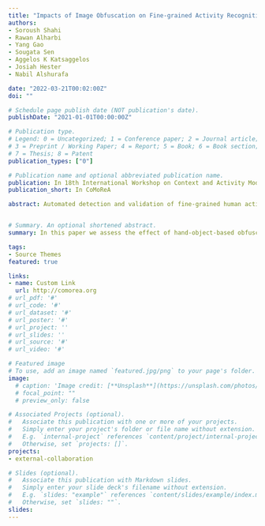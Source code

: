 ```yaml
---
title: "Impacts of Image Obfuscation on Fine-grained Activity Recognition in Egocentric Video"
authors:
- Soroush Shahi
- Rawan Alharbi
- Yang Gao 
- Sougata Sen
- Aggelos K Katsaggelos
- Josiah Hester
- Nabil Alshurafa

date: "2022-03-21T00:02:00Z"
doi: ""

# Schedule page publish date (NOT publication's date).
publishDate: "2021-01-01T00:00:00Z"

# Publication type.
# Legend: 0 = Uncategorized; 1 = Conference paper; 2 = Journal article;
# 3 = Preprint / Working Paper; 4 = Report; 5 = Book; 6 = Book section;
# 7 = Thesis; 8 = Patent
publication_types: ["0"]

# Publication name and optional abbreviated publication name.
publication: In 18th International Workshop on Context and Activity Modeling and Recognition (CoMoReA)
publication_short: In CoMoReA

abstract: Automated detection and validation of fine-grained human activities from egocentric vision has gained increased attention in recent years due to the rich information afforded by RGB images. However, it is not easy to discern how much rich information is necessary to detect the activity of interest reliably. Localization of hands and objects in the image has proven helpful to distinguishing between hand-related fine-grained activities. This paper describes the design of a hand-object-based mask obfuscation method (hobm) and assesses its effect on automated recognition of fine-grained human activities. hobm masks all pixels other than the hand and object in-hand, improving the protection of personal user information (PUI). We test a deep learning model trained with and without obfuscation using a public egocentric activity dataset with 86 class labels and achieve almost similar classification accuracies (2% decrease with obfuscation). Our findings show that it is possible to protect PUI at smaller image utility costs (loss of accuracy). 


# Summary. An optional shortened abstract.
summary: In this paper we assess the effect of hand-object-based obfuscation on recognizing fine-grained human activities.

tags:
- Source Themes
featured: true

links:
- name: Custom Link
  url: http://comorea.org
# url_pdf: '#'
# url_code: '#'
# url_dataset: '#'
# url_poster: '#'
# url_project: ''
# url_slides: ''
# url_source: '#'
# url_video: '#'

# Featured image
# To use, add an image named `featured.jpg/png` to your page's folder. 
image:
  # caption: 'Image credit: [**Unsplash**](https://unsplash.com/photos/pLCdAaMFLTE)'
  # focal_point: ""
  # preview_only: false

# Associated Projects (optional).
#   Associate this publication with one or more of your projects.
#   Simply enter your project's folder or file name without extension.
#   E.g. `internal-project` references `content/project/internal-project/index.md`.
#   Otherwise, set `projects: []`.
projects:
- external-collaboration

# Slides (optional).
#   Associate this publication with Markdown slides.
#   Simply enter your slide deck's filename without extension.
#   E.g. `slides: "example"` references `content/slides/example/index.md`.
#   Otherwise, set `slides: ""`.
slides:
---
```


<!-- {{% callout note %}}
Click the *Cite* button above to demo the feature to enable visitors to import publication metadata into their reference management software.
{{% /callout %}}

Supplementary notes can be added here, including [code and math](https://sourcethemes.com/academic/docs/writing-markdown-latex/).
 -->